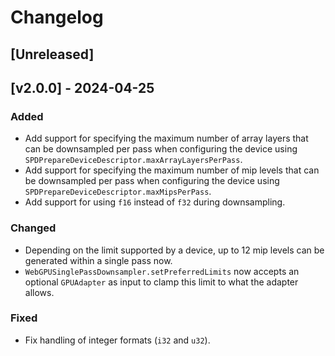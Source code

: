 # Changelog

## [Unreleased]

## [v2.0.0] - 2024-04-25

### Added

 - Add support for specifying the maximum number of array layers that can be downsampled per pass when configuring the device using `SPDPrepareDeviceDescriptor.maxArrayLayersPerPass`.
 - Add support for specifying the maximum number of mip levels that can be downsampled per pass when configuring the device using `SPDPrepareDeviceDescriptor.maxMipsPerPass`.
 - Add support for using `f16` instead of `f32` during downsampling.

 ### Changed

 - Depending on the limit supported by a device, up to 12 mip levels can be generated within a single pass now.
 - `WebGPUSinglePassDownsampler.setPreferredLimits` now accepts an optional `GPUAdapter` as input to clamp this limit to what the adapter allows.

 ### Fixed

 - Fix handling of integer formats (`i32` and `u32`).


